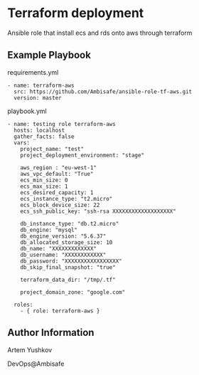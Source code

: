 Terraform deployment
=========

Ansible role that install ecs and rds onto aws through terraform

Example Playbook
----------------
requirements.yml

```
- name: terraform-aws
  src: https://github.com/Ambisafe/ansible-role-tf-aws.git
  version: master
```

playbook.yml

```
- name: testing role terraform-aws
  hosts: localhost
  gather_facts: false
  vars:
    project_name: "test"
    project_deployment_environment: "stage"

    aws_region : "eu-west-1"
    aws_vpc_default: "True"
    ecs_min_size: 0
    ecs_max_size: 1
    ecs_desired_capacity: 1
    ecs_instance_type: "t2.micro"
    ecs_block_device_size: 22
    ecs_ssh_public_key: "ssh-rsa XXXXXXXXXXXXXXXXXXX"

    db_instance_type: "db.t2.micro"
    db_engine: "mysql"
    db_engine_version: "5.6.37"
    db_allocated_storage_size: 10
    db_name: "XXXXXXXXXXXXX"
    db_username: "XXXXXXXXXXXX"
    db_password: "XXXXXXXXXXXXXXXXX"
    db_skip_final_snapshot: "true"

    terraform_data_dir: "/tmp/.tf"

    project_domain_zone: "google.com"

  roles:
    - { role: terraform-aws }
```

Author Information
------------------
Artem Yushkov

DevOps@Ambisafe
